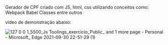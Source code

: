 Gerador de CPF criado com JS, html, css
utilizando conceitos como: Webpack Babel Classes entre outros 

video de demonstração abaixo:


![127 0 0 1_5500_Js Toolings_exercicio_Public_ and 1 more page - Personal - Microsoft_ Edge 2021-09-30 22-51-29 (1)](https://user-images.githubusercontent.com/84752760/135553711-e55bd035-b939-4e11-a397-991e3cac73c5.gif)


